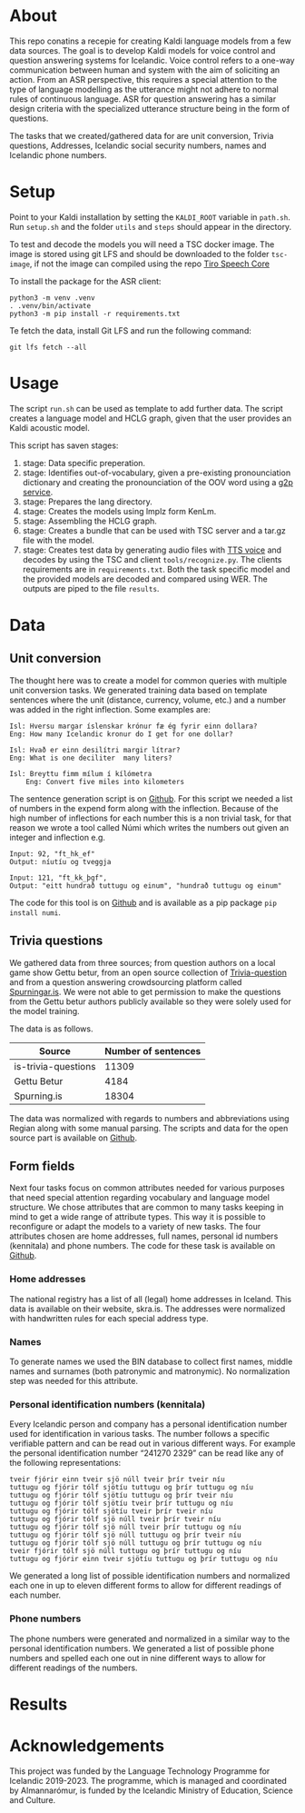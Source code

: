 # About
This repo conatins a recepie for creating Kaldi language models from a few data sources. The goal is to develop Kaldi models for voice control and question answering systems for Icelandic. Voice control refers to a one-way communication between human and system with the aim of soliciting an action. From an ASR perspective, this requires a special attention to the type of language modelling as the utterance might not adhere to normal rules of continuous language. ASR for question answering has a similar design criteria with the specialized utterance structure being in the form of questions. 

The tasks that we created/gathered data for are unit conversion, Trivia questions, Addresses, Icelandic social security numbers, names and Icelandic phone numbers. 

# Setup 
Point to your Kaldi installation by setting the `KALDI_ROOT` variable in `path.sh`. Run `setup.sh` and the folder `utils` and `steps` should appear in the directory. 

To test and decode the models you will need a TSC docker image. The image is stored using git LFS and should be downloaded to the folder `tsc-image`, if not the image can compiled using the repo [Tiro Speech Core](https://github.com/tiro-is/tiro-speech-core)

To install the package for the ASR client:
```
python3 -m venv .venv
. .venv/bin/activate
python3 -m pip install -r requirements.txt
```

Te fetch the data, install Git LFS and run the following command:
```
git lfs fetch --all
```


# Usage 
The script `run.sh` can be used as template to add further data. The script creates a language model and HCLG graph, given that the user provides an Kaldi acoustic model. 

This script has saven stages: 
1. stage: Data specific preperation.
2. stage: Identifies out-of-vocabulary, given a pre-existing pronounciation dictionary and creating the pronounciation of the OOV word using a [g2p service](https://gitlab.com/tiro-is/g2p-service).
3. stage: Prepares the lang directory. 
4. stage: Creates the models using lmplz form KenLm.
5. stage: Assembling the HCLG graph.
6. stage: Creates a bundle that can be used with TSC server and a tar.gz file with the model.
7. stage: Creates test data by generating audio files with [TTS voice](tts.tiro.is) and decodes by using the TSC and client `tools/recognize.py`. The clients requirements are in `requirements.txt`. Both the task specific model and the provided models are decoded and compared using WER. The outputs are piped to the file `results`.

# Data

## Unit conversion
The thought here was to create a model for common queries with multiple unit conversion tasks. We generated training data based on template sentences where the unit (distance, currency, volume, etc.) and a number was added in the right inflection. Some examples are:
```
Isl: Hversu margar íslenskar krónur fæ ég fyrir einn dollara?
Eng: How many Icelandic kronur do I get for one dollar?
	
Isl: Hvað er einn desilítri margir lítrar?
Eng: What is one deciliter  many liters? 

Isl: Breyttu fimm mílum í kílómetra
	Eng: Convert five miles into kilometers
```
The sentence generation script is on [Github](https://github.com/tiro-is/unit-conversion). For this script we needed a list of numbers in the expend form along with the inflection. Because of the high number of inflections for each number this is a non trivial task, for that reason we wrote a tool called Númi which writes the numbers out given an integer and inflection e.g.

```
Input: 92, "ft_hk_ef"
Output: níutíu og tveggja

Input: 121, "ft_kk_þgf",
Output: "eitt hundrað tuttugu og einum", "hundrað tuttugu og einum"
```
The code for this tool is on [Github](https://pypi.org/project/numi/) and is available as a pip package `pip install numi`.

## Trivia questions
We gathered data from three sources; from question authors on a local game show Gettu betur, from an open source collection of [Trivia-question](https://github.com/sveinn-steinarsson/is-trivia-questions) and from a question answering crowdsourcing platform called [Spurningar.is](https://spurningar.is). We were not able to get permission to make the questions from the Gettu betur authors publicly available so they were solely used for the model training.

The data is as follows. 

| Source              | Number of sentences |
| ------------------- | ------------------- |
| is-trivia-questions | 11309               |
| Gettu Betur         | 4184                |
| Spurning.is         | 18304               |

 
The data was normalized with regards to numbers and abbreviations using Regian along with some manual parsing. The scripts and data for the open source part is available on [Github](https://github.com/cadia-lvl/is-trivia-questions ).

## Form fields
Next four tasks focus on common attributes needed for various purposes that need special attention regarding vocabulary and language model structure. We chose attributes that are common to many tasks keeping in mind to get a wide range of attribute types. This way it is possible to reconfigure or adapt the models to a variety of new tasks. The four attributes chosen are home addresses, full names, personal id numbers (kennitala) and phone numbers.  The code for these task is available on [Github](https://github.com/cadia-lvl/lm-is-forms).

### Home addresses
The national registry has a list of all (legal) home addresses in Iceland. This data is available on their website, skra.is. The addresses were normalized with handwritten rules for each special address type. 

### Names
To generate names we used the BIN database to collect first names, middle names and surnames (both patronymic and matronymic). No normalization step was needed for this attribute. 

### Personal identification numbers (kennitala)
Every Icelandic person and company has a personal identification number used for identification in various tasks. The number follows a specific verifiable pattern and can be read out in various different ways. For example the personal identification number “241270 2329” can be read like any of the following representations:

```
tveir fjórir einn tveir sjö núll tveir þrír tveir níu
tuttugu og fjórir tólf sjötíu tuttugu og þrír tuttugu og níu
tuttugu og fjórir tólf sjötíu tuttugu og þrír tveir níu
tuttugu og fjórir tólf sjötíu tveir þrír tuttugu og níu
tuttugu og fjórir tólf sjötíu tveir þrír tveir níu
tuttugu og fjórir tólf sjö núll tveir þrír tveir níu
tuttugu og fjórir tólf sjö núll tveir þrír tuttugu og níu
tuttugu og fjórir tólf sjö núll tuttugu og þrír tveir níu
tuttugu og fjórir tólf sjö núll tuttugu og þrír tuttugu og níu
tveir fjórir tólf sjö núll tuttugu og þrír tuttugu og níu
tuttugu og fjórir einn tveir sjötíu tuttugu og þrír tuttugu og níu
```

We generated a long list of possible identification numbers and normalized each one in up to eleven different forms to allow for different readings of each number.

### Phone numbers
The phone numbers were generated and normalized in a similar way to the personal identification numbers. We generated a list of possible phone numbers and spelled each one out in nine different ways to allow for different readings of the numbers.


# Results 




# Acknowledgements
This project was funded by the Language Technology Programme for Icelandic 2019-2023. The programme, which is managed and coordinated by Almannarómur, is funded by the Icelandic Ministry of Education, Science and Culture.
